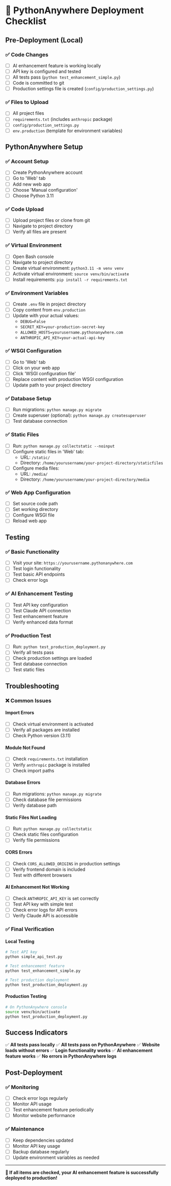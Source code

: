 # 🚀 PythonAnywhere Deployment Checklist

## Pre-Deployment (Local)

### ✅ Code Changes
- [ ] AI enhancement feature is working locally
- [ ] API key is configured and tested
- [ ] All tests pass (`python test_enhancement_simple.py`)
- [ ] Code is committed to git
- [ ] Production settings file is created (`config/production_settings.py`)

### ✅ Files to Upload
- [ ] All project files
- [ ] `requirements.txt` (includes `anthropic` package)
- [ ] `config/production_settings.py`
- [ ] `env.production` (template for environment variables)

## PythonAnywhere Setup

### ✅ Account Setup
- [ ] Create PythonAnywhere account
- [ ] Go to 'Web' tab
- [ ] Add new web app
- [ ] Choose 'Manual configuration'
- [ ] Choose Python 3.11

### ✅ Code Upload
- [ ] Upload project files or clone from git
- [ ] Navigate to project directory
- [ ] Verify all files are present

### ✅ Virtual Environment
- [ ] Open Bash console
- [ ] Navigate to project directory
- [ ] Create virtual environment: `python3.11 -m venv venv`
- [ ] Activate virtual environment: `source venv/bin/activate`
- [ ] Install requirements: `pip install -r requirements.txt`

### ✅ Environment Variables
- [ ] Create `.env` file in project directory
- [ ] Copy content from `env.production`
- [ ] Update with your actual values:
  - `DEBUG=False`
  - `SECRET_KEY=your-production-secret-key`
  - `ALLOWED_HOSTS=yourusername.pythonanywhere.com`
  - `ANTHROPIC_API_KEY=your-actual-api-key`

### ✅ WSGI Configuration
- [ ] Go to 'Web' tab
- [ ] Click on your web app
- [ ] Click 'WSGI configuration file'
- [ ] Replace content with production WSGI configuration
- [ ] Update path to your project directory

### ✅ Database Setup
- [ ] Run migrations: `python manage.py migrate`
- [ ] Create superuser (optional): `python manage.py createsuperuser`
- [ ] Test database connection

### ✅ Static Files
- [ ] Run: `python manage.py collectstatic --noinput`
- [ ] Configure static files in 'Web' tab:
  - URL: `/static/`
  - Directory: `/home/yourusername/your-project-directory/staticfiles`
- [ ] Configure media files:
  - URL: `/media/`
  - Directory: `/home/yourusername/your-project-directory/media`

### ✅ Web App Configuration
- [ ] Set source code path
- [ ] Set working directory
- [ ] Configure WSGI file
- [ ] Reload web app

## Testing

### ✅ Basic Functionality
- [ ] Visit your site: `https://yourusername.pythonanywhere.com`
- [ ] Test login functionality
- [ ] Test basic API endpoints
- [ ] Check error logs

### ✅ AI Enhancement Testing
- [ ] Test API key configuration
- [ ] Test Claude API connection
- [ ] Test enhancement feature
- [ ] Verify enhanced data format

### ✅ Production Test
- [ ] Run: `python test_production_deployment.py`
- [ ] Verify all tests pass
- [ ] Check production settings are loaded
- [ ] Test database connection
- [ ] Test static files

## Troubleshooting

### ❌ Common Issues

#### Import Errors
- [ ] Check virtual environment is activated
- [ ] Verify all packages are installed
- [ ] Check Python version (3.11)

#### Module Not Found
- [ ] Check `requirements.txt` installation
- [ ] Verify `anthropic` package is installed
- [ ] Check import paths

#### Database Errors
- [ ] Run migrations: `python manage.py migrate`
- [ ] Check database file permissions
- [ ] Verify database path

#### Static Files Not Loading
- [ ] Run: `python manage.py collectstatic`
- [ ] Check static files configuration
- [ ] Verify file permissions

#### CORS Errors
- [ ] Check `CORS_ALLOWED_ORIGINS` in production settings
- [ ] Verify frontend domain is included
- [ ] Test with different browsers

#### AI Enhancement Not Working
- [ ] Check `ANTHROPIC_API_KEY` is set correctly
- [ ] Test API key with simple test
- [ ] Check error logs for API errors
- [ ] Verify Claude API is accessible

### ✅ Final Verification

#### Local Testing
```bash
# Test API key
python simple_api_test.py

# Test enhancement feature
python test_enhancement_simple.py

# Test production deployment
python test_production_deployment.py
```

#### Production Testing
```bash
# On PythonAnywhere console
source venv/bin/activate
python test_production_deployment.py
```

## Success Indicators

✅ **All tests pass locally**
✅ **All tests pass on PythonAnywhere**
✅ **Website loads without errors**
✅ **Login functionality works**
✅ **AI enhancement feature works**
✅ **No errors in PythonAnywhere logs**

## Post-Deployment

### ✅ Monitoring
- [ ] Check error logs regularly
- [ ] Monitor API usage
- [ ] Test enhancement feature periodically
- [ ] Monitor website performance

### ✅ Maintenance
- [ ] Keep dependencies updated
- [ ] Monitor API key usage
- [ ] Backup database regularly
- [ ] Update environment variables as needed

---

**🎉 If all items are checked, your AI enhancement feature is successfully deployed to production!**

